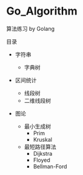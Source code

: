 Go_Algorithm
============

算法练习 by Golang 

目录

- 字符串
	- 字典树

- 区间统计
	- 线段树
	- 二维线段树

- 图论
	- 最小生成树
		- Prim
		- Kruskal
	- 最短路径算法
		- Dijkstra
		- Floyed
		- Bellman-Ford


		